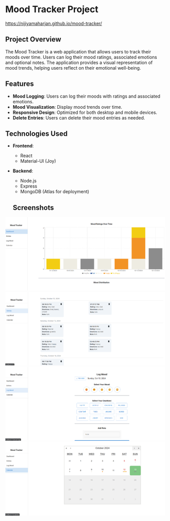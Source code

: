 # Mood Tracker Project

https://nijiyamaharjan.github.io/mood-tracker/

## Project Overview
The Mood Tracker is a web application that allows users to track their moods over time. Users can log their mood ratings, associated emotions and optional notes. The application provides a visual representation of mood trends, helping users reflect on their emotional well-being.

## Features
- **Mood Logging**: Users can log their moods with ratings and associated emotions.
- **Mood Visualization**: Display mood trends over time.
- **Responsive Design**: Optimized for both desktop and mobile devices.
- **Delete Entries**: Users can delete their mood entries as needed.

## Technologies Used
- **Frontend**: 
  - React
  - Material-UI (Joy)
- **Backend**: 
  - Node.js
  - Express
  - MongoDB (Atlas for deployment)

  ## Screenshots
![Mood Tracker Screenshot 1](img/1.png)
![Mood Tracker Screenshot 2](img/2.png)
![Mood Tracker Screenshot 3](img/3.png)
![Mood Tracker Screenshot 4](img/4.png)
